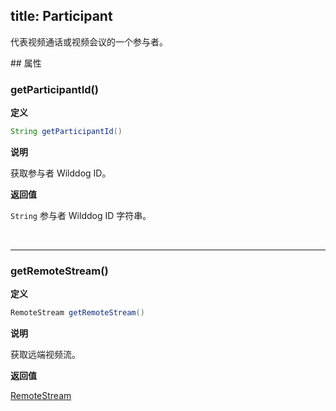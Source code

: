 title: Participant
---

代表视频通话或视频会议的一个参与者。

<span id="Participant" />
## 属性

### getParticipantId()

**定义**   

```java
String getParticipantId()
```

**说明**

获取参与者 Wilddog ID。

**返回值**

`String` 参与者 Wilddog ID 字符串。

</br>

---

### getRemoteStream()

**定义**   

```java
RemoteStream getRemoteStream()
```

**说明**

获取远端视频流。

**返回值**

[RemoteStream](/video/Android/api/remote-stream.html)
